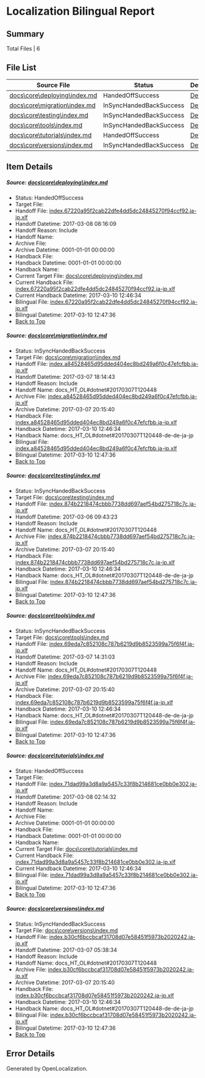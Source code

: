 # <a name='report-top'></a> Localization Bilingual Report

## Summary
 Total Files | 6

## File List
 Source File | Status | Details 
 ----------- | ------ | ------- 
 [docs\core\deploying\index.md](https://github.com/dotnet/docs/blob/91acc5f36294b02b28ab2f84381c9674b7c98d8d/docs/core/deploying/index.md) | HandedOffSuccess | [Details](#fb04ab4d7996e3213a247527745821aa1aa31f3234)
 [docs\core\migration\index.md](https://github.com/dotnet/docs/blob/f829714f545314daaa218b241008b5a2955ec589/docs/core/migration/index.md) | InSyncHandedBackSuccess | [Details](#5872201f705c07bf692d0dc7f962068632f6b54049)
 [docs\core\testing\index.md](https://github.com/dotnet/docs/blob/095ebad90e3f0b188d208d22f6f16b9552f8ea86/docs/core/testing/index.md) | InSyncHandedBackSuccess | [Details](#ca9d57a3ef3382c4957de5edb55959f1a3f13ee063)
 [docs\core\tools\index.md](https://github.com/dotnet/docs/blob/195664ae6409be02ca132900d9c513a7b412acd4/docs/core/tools/index.md) | InSyncHandedBackSuccess | [Details](#4e3137d8506342662d145481d5e9fde1d53b9ba393)
 [docs\core\tutorials\index.md](https://github.com/dotnet/docs/blob/9d770d008ff1223499de36b2b7b731d8ff6f0f2b/docs/core/tutorials/index.md) | HandedOffSuccess | [Details](#7b9279642d97868f155dfb1e5835bc941277085f101)
 [docs\core\versions\index.md](https://github.com/dotnet/docs/blob/519253bd6dc105afb138268c62347c29a6072fbb/docs/core/versions/index.md) | InSyncHandedBackSuccess | [Details](#7be49f3ac7a7806e631eacf5004343919654881e116)

## Item Details
##### <a name='fb04ab4d7996e3213a247527745821aa1aa31f3234'></a> Source: [docs\core\deploying\index.md](https://github.com/dotnet/docs/blob/91acc5f36294b02b28ab2f84381c9674b7c98d8d/docs/core/deploying/index.md)
* Status: HandedOffSuccess
* Target File: 
* Handoff File: [index.67220a95f2cab22dfe4dd5dc24845270f94ccf92.ja-jp.xlf](https://github.com/dotnet/docs.handoff/blob/6cbfd04d52e8da06ca665336e98e372de1df746c/ol-handoff/dotnet/docs.ja-jp/master/dotnet-core/index.67220a95f2cab22dfe4dd5dc24845270f94ccf92.ja-jp.xlf)
* Handoff Datetime: 2017-03-08 08:16:09
* Handoff Reason: Include
* Handoff Name: 
* Archive File: 
* Archive Datetime: 0001-01-01 00:00:00
* Handback File: 
* Handback Datetime: 0001-01-01 00:00:00
* Handback Name: 
* Current Target File: [docs\core\deploying\index.md](https://github.com/dotnet/docs.ja-jp/blob/93e923aebc2f860d6a0fa60e47b7ac25feaeb401/docs/core/deploying/index.md)
* Current Handback File: [index.67220a95f2cab22dfe4dd5dc24845270f94ccf92.ja-jp.xlf](https://github.com/dotnet/docs.handback/blob/66306669689726e61c9cf83bfe973676faee5a5a/ol-handback/dotnet/docs.ja-jp/master/dotnet-core/index.67220a95f2cab22dfe4dd5dc24845270f94ccf92.ja-jp.xlf)
* Current Handback Datetime: 2017-03-10 12:46:34
* Bilingual File: [index.67220a95f2cab22dfe4dd5dc24845270f94ccf92.ja-jp.xlf](https://github.com/dotnet/docs.handback/blob/66306669689726e61c9cf83bfe973676faee5a5a/ol-handback/dotnet/docs.ja-jp/master/dotnet-core/index.67220a95f2cab22dfe4dd5dc24845270f94ccf92.ja-jp.xlf)
* Bilingual Datetime: 2017-03-10 12:47:36
* [Back to Top](#report-top)

##### <a name='5872201f705c07bf692d0dc7f962068632f6b54049'></a> Source: [docs\core\migration\index.md](https://github.com/dotnet/docs/blob/f829714f545314daaa218b241008b5a2955ec589/docs/core/migration/index.md)
* Status: InSyncHandedBackSuccess
* Target File: [docs\core\migration\index.md](https://github.com/dotnet/docs.ja-jp/blob/93e923aebc2f860d6a0fa60e47b7ac25feaeb401/docs/core/migration/index.md)
* Handoff File: [index.a84528465d95dded404ec8bd249a6f0c47efcfbb.ja-jp.xlf](https://github.com/dotnet/docs.handoff/blob/15eeb78cf6f4e8bfbd8ef10912c8f215c5c086b2/ol-handoff/dotnet/docs.ja-jp/master/dotnet-core/index.a84528465d95dded404ec8bd249a6f0c47efcfbb.ja-jp.xlf)
* Handoff Datetime: 2017-03-07 18:14:43
* Handoff Reason: Include
* Handoff Name: docs_HT_OL#dotnet#20170307T120448
* Archive File: [index.a84528465d95dded404ec8bd249a6f0c47efcfbb.ja-jp.xlf](https://github.com/dotnet/docs.handoff/blob/0266f199be76ddfe825305d092ecd6f9678b002a/ol-archive/dotnet/docs.ja-jp/master/dotnet-core/index.a84528465d95dded404ec8bd249a6f0c47efcfbb.ja-jp.xlf)
* Archive Datetime: 2017-03-07 20:15:40
* Handback File: [index.a84528465d95dded404ec8bd249a6f0c47efcfbb.ja-jp.xlf](https://github.com/dotnet/docs.handback/blob/66306669689726e61c9cf83bfe973676faee5a5a/ol-handback/dotnet/docs.ja-jp/master/dotnet-core/index.a84528465d95dded404ec8bd249a6f0c47efcfbb.ja-jp.xlf)
* Handback Datetime: 2017-03-10 12:46:34
* Handback Name: docs_HT_OL#dotnet#20170307T120448-de-de-ja-jp
* Bilingual File: [index.a84528465d95dded404ec8bd249a6f0c47efcfbb.ja-jp.xlf](https://github.com/dotnet/docs.handback/blob/66306669689726e61c9cf83bfe973676faee5a5a/ol-handback/dotnet/docs.ja-jp/master/dotnet-core/index.a84528465d95dded404ec8bd249a6f0c47efcfbb.ja-jp.xlf)
* Bilingual Datetime: 2017-03-10 12:47:36
* [Back to Top](#report-top)

##### <a name='ca9d57a3ef3382c4957de5edb55959f1a3f13ee063'></a> Source: [docs\core\testing\index.md](https://github.com/dotnet/docs/blob/095ebad90e3f0b188d208d22f6f16b9552f8ea86/docs/core/testing/index.md)
* Status: InSyncHandedBackSuccess
* Target File: [docs\core\testing\index.md](https://github.com/dotnet/docs.ja-jp/blob/93e923aebc2f860d6a0fa60e47b7ac25feaeb401/docs/core/testing/index.md)
* Handoff File: [index.874b2218474cbbb7738dd697aef54bd275718c7c.ja-jp.xlf](https://github.com/dotnet/docs.handoff/blob/dce515dbe25a14976592764145ae00efd3e68fe9/ol-handoff/dotnet/docs.ja-jp/master/dotnet-core/index.874b2218474cbbb7738dd697aef54bd275718c7c.ja-jp.xlf)
* Handoff Datetime: 2017-03-06 09:43:23
* Handoff Reason: Include
* Handoff Name: docs_HT_OL#dotnet#20170307T120448
* Archive File: [index.874b2218474cbbb7738dd697aef54bd275718c7c.ja-jp.xlf](https://github.com/dotnet/docs.handoff/blob/0266f199be76ddfe825305d092ecd6f9678b002a/ol-archive/dotnet/docs.ja-jp/master/dotnet-core/index.874b2218474cbbb7738dd697aef54bd275718c7c.ja-jp.xlf)
* Archive Datetime: 2017-03-07 20:15:40
* Handback File: [index.874b2218474cbbb7738dd697aef54bd275718c7c.ja-jp.xlf](https://github.com/dotnet/docs.handback/blob/66306669689726e61c9cf83bfe973676faee5a5a/ol-handback/dotnet/docs.ja-jp/master/dotnet-core/index.874b2218474cbbb7738dd697aef54bd275718c7c.ja-jp.xlf)
* Handback Datetime: 2017-03-10 12:46:34
* Handback Name: docs_HT_OL#dotnet#20170307T120448-de-de-ja-jp
* Bilingual File: [index.874b2218474cbbb7738dd697aef54bd275718c7c.ja-jp.xlf](https://github.com/dotnet/docs.handback/blob/66306669689726e61c9cf83bfe973676faee5a5a/ol-handback/dotnet/docs.ja-jp/master/dotnet-core/index.874b2218474cbbb7738dd697aef54bd275718c7c.ja-jp.xlf)
* Bilingual Datetime: 2017-03-10 12:47:36
* [Back to Top](#report-top)

##### <a name='4e3137d8506342662d145481d5e9fde1d53b9ba393'></a> Source: [docs\core\tools\index.md](https://github.com/dotnet/docs/blob/195664ae6409be02ca132900d9c513a7b412acd4/docs/core/tools/index.md)
* Status: InSyncHandedBackSuccess
* Target File: [docs\core\tools\index.md](https://github.com/dotnet/docs.ja-jp/blob/93e923aebc2f860d6a0fa60e47b7ac25feaeb401/docs/core/tools/index.md)
* Handoff File: [index.69eda7c852108c787b6219d9b8523599a75f6f4f.ja-jp.xlf](https://github.com/dotnet/docs.handoff/blob/6d1dbdb11faf4246d9c0bf01a7640fd9d9977c0d/ol-handoff/dotnet/docs.ja-jp/master/dotnet-core/index.69eda7c852108c787b6219d9b8523599a75f6f4f.ja-jp.xlf)
* Handoff Datetime: 2017-03-07 14:31:03
* Handoff Reason: Include
* Handoff Name: docs_HT_OL#dotnet#20170307T120448
* Archive File: [index.69eda7c852108c787b6219d9b8523599a75f6f4f.ja-jp.xlf](https://github.com/dotnet/docs.handoff/blob/0266f199be76ddfe825305d092ecd6f9678b002a/ol-archive/dotnet/docs.ja-jp/master/dotnet-core/index.69eda7c852108c787b6219d9b8523599a75f6f4f.ja-jp.xlf)
* Archive Datetime: 2017-03-07 20:15:40
* Handback File: [index.69eda7c852108c787b6219d9b8523599a75f6f4f.ja-jp.xlf](https://github.com/dotnet/docs.handback/blob/66306669689726e61c9cf83bfe973676faee5a5a/ol-handback/dotnet/docs.ja-jp/master/dotnet-core/index.69eda7c852108c787b6219d9b8523599a75f6f4f.ja-jp.xlf)
* Handback Datetime: 2017-03-10 12:46:34
* Handback Name: docs_HT_OL#dotnet#20170307T120448-de-de-ja-jp
* Bilingual File: [index.69eda7c852108c787b6219d9b8523599a75f6f4f.ja-jp.xlf](https://github.com/dotnet/docs.handback/blob/66306669689726e61c9cf83bfe973676faee5a5a/ol-handback/dotnet/docs.ja-jp/master/dotnet-core/index.69eda7c852108c787b6219d9b8523599a75f6f4f.ja-jp.xlf)
* Bilingual Datetime: 2017-03-10 12:47:36
* [Back to Top](#report-top)

##### <a name='7b9279642d97868f155dfb1e5835bc941277085f101'></a> Source: [docs\core\tutorials\index.md](https://github.com/dotnet/docs/blob/9d770d008ff1223499de36b2b7b731d8ff6f0f2b/docs/core/tutorials/index.md)
* Status: HandedOffSuccess
* Target File: 
* Handoff File: [index.71dad99a3d8a9a5457c33f8b214681ce0bb0e302.ja-jp.xlf](https://github.com/dotnet/docs.handoff/blob/6d49bf39bb4459fe34e3e35e7f135fe870ee1523/ol-handoff/dotnet/docs.ja-jp/master/dotnet-core/index.71dad99a3d8a9a5457c33f8b214681ce0bb0e302.ja-jp.xlf)
* Handoff Datetime: 2017-03-08 02:14:32
* Handoff Reason: Include
* Handoff Name: 
* Archive File: 
* Archive Datetime: 0001-01-01 00:00:00
* Handback File: 
* Handback Datetime: 0001-01-01 00:00:00
* Handback Name: 
* Current Target File: [docs\core\tutorials\index.md](https://github.com/dotnet/docs.ja-jp/blob/93e923aebc2f860d6a0fa60e47b7ac25feaeb401/docs/core/tutorials/index.md)
* Current Handback File: [index.71dad99a3d8a9a5457c33f8b214681ce0bb0e302.ja-jp.xlf](https://github.com/dotnet/docs.handback/blob/66306669689726e61c9cf83bfe973676faee5a5a/ol-handback/dotnet/docs.ja-jp/master/dotnet-core/index.71dad99a3d8a9a5457c33f8b214681ce0bb0e302.ja-jp.xlf)
* Current Handback Datetime: 2017-03-10 12:46:34
* Bilingual File: [index.71dad99a3d8a9a5457c33f8b214681ce0bb0e302.ja-jp.xlf](https://github.com/dotnet/docs.handback/blob/66306669689726e61c9cf83bfe973676faee5a5a/ol-handback/dotnet/docs.ja-jp/master/dotnet-core/index.71dad99a3d8a9a5457c33f8b214681ce0bb0e302.ja-jp.xlf)
* Bilingual Datetime: 2017-03-10 12:47:36
* [Back to Top](#report-top)

##### <a name='7be49f3ac7a7806e631eacf5004343919654881e116'></a> Source: [docs\core\versions\index.md](https://github.com/dotnet/docs/blob/519253bd6dc105afb138268c62347c29a6072fbb/docs/core/versions/index.md)
* Status: InSyncHandedBackSuccess
* Target File: [docs\core\versions\index.md](https://github.com/dotnet/docs.ja-jp/blob/93e923aebc2f860d6a0fa60e47b7ac25feaeb401/docs/core/versions/index.md)
* Handoff File: [index.b30cf6bccbcaf31708d07e58451f5973b2020242.ja-jp.xlf](https://github.com/dotnet/docs.handoff/blob/d8791b549ce0d4dec75dbbbb0c888bfec87c26cc/ol-handoff/dotnet/docs.ja-jp/master/dotnet-core/index.b30cf6bccbcaf31708d07e58451f5973b2020242.ja-jp.xlf)
* Handoff Datetime: 2017-03-07 05:38:34
* Handoff Reason: Include
* Handoff Name: docs_HT_OL#dotnet#20170307T120448
* Archive File: [index.b30cf6bccbcaf31708d07e58451f5973b2020242.ja-jp.xlf](https://github.com/dotnet/docs.handoff/blob/0266f199be76ddfe825305d092ecd6f9678b002a/ol-archive/dotnet/docs.ja-jp/master/dotnet-core/index.b30cf6bccbcaf31708d07e58451f5973b2020242.ja-jp.xlf)
* Archive Datetime: 2017-03-07 20:15:40
* Handback File: [index.b30cf6bccbcaf31708d07e58451f5973b2020242.ja-jp.xlf](https://github.com/dotnet/docs.handback/blob/66306669689726e61c9cf83bfe973676faee5a5a/ol-handback/dotnet/docs.ja-jp/master/dotnet-core/index.b30cf6bccbcaf31708d07e58451f5973b2020242.ja-jp.xlf)
* Handback Datetime: 2017-03-10 12:46:34
* Handback Name: docs_HT_OL#dotnet#20170307T120448-de-de-ja-jp
* Bilingual File: [index.b30cf6bccbcaf31708d07e58451f5973b2020242.ja-jp.xlf](https://github.com/dotnet/docs.handback/blob/66306669689726e61c9cf83bfe973676faee5a5a/ol-handback/dotnet/docs.ja-jp/master/dotnet-core/index.b30cf6bccbcaf31708d07e58451f5973b2020242.ja-jp.xlf)
* Bilingual Datetime: 2017-03-10 12:47:36
* [Back to Top](#report-top)


## Error Details

Generated by OpenLocalization.
